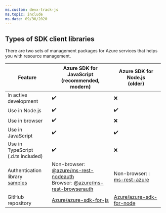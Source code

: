 ```yaml
---
ms.custom: devx-track-js
ms.topic: include
ms.date: 09/30/2020
---
```


## Types of SDK client libraries

There are two sets of management packages for Azure services that helps you with resource management.

|Feature|Azure SDK for JavaScript<br>(recommended, modern)|Azure SDK for Node.js<br>(older)|
|--|--|--|
|In active development|✔️|❌|
|Use in Node.js|✔️|✔️|
|Use in browser|✔️|❌|
|Use in JavaScript|✔️|✔️|
|Use in TypeScript<br>(.d.ts included)|✔️|❌|
|Authentication library<br>[samples](../node-sdk-azure-authenticate.md)|Non-browser: [@azure/ms-rest-nodeauth](https://www.npmjs.com/package/@azure/ms-rest-nodeauth)<br>Browser: [@azure/ms-rest-browserauth](https://www.npmjs.com/package/@azure/ms-rest-browserauth)|Non-browser: : [ms-rest-azure](https://www.npmjs.com/package/ms-rest-azure)|
|GitHub repository|[Azure/azure-sdk-for-js](https://github.com/Azure/azure-sdk-for-js)|[Azure/azure-sdk-for-node](https://github.com/Azure/azure-sdk-for-node)|
